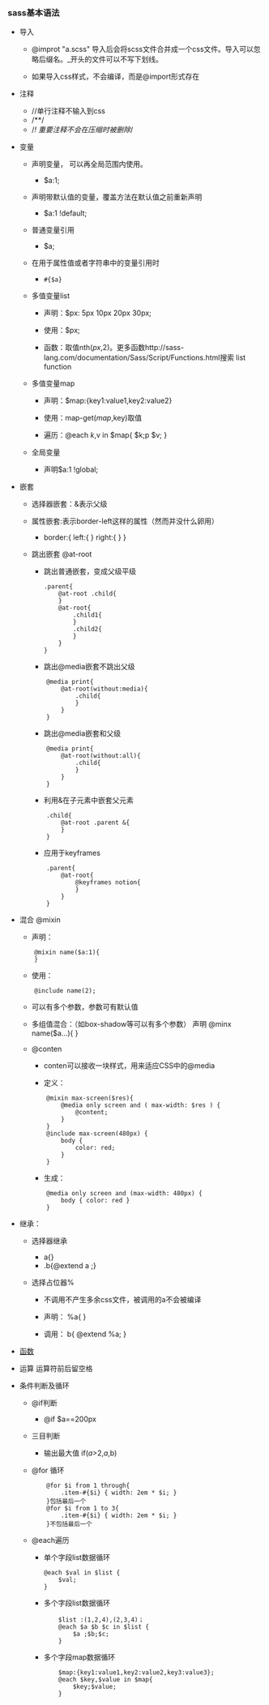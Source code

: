 ### sass基本语法

- 导入
    - @improt "a.scss" 导入后会将scss文件合并成一个css文件。导入可以忽略后缀名。_开头的文件可以不写下划线。

    - 如果导入css样式，不会编译，而是@import形式存在

- 注释
    - //单行注释不输入到css
    - /**/
    - /*! 重要注释不会在压缩时被删除*/

- 变量

    - 声明变量， 可以再全局范围内使用。
        - $a:1;

    - 声明带默认值的变量，覆盖方法在默认值之前重新声明
        - $a:1 !default;

    - 普通变量引用
        - $a;

    - 在用于属性值或者字符串中的变量引用时
        - ```#{$a}```

    - 多值变量list

        - 声明：$px: 5px 10px 20px 30px;

        - 使用：$px;

        - 函数：取值nth($px,$2)。更多函数http://sass-lang.com/documentation/Sass/Script/Functions.html搜索 list function

    - 多值变量map

        - 声明：$map:{key1:value1,key2:value2}

        - 使用：map-get($map ,$key)取值

        - 遍历：@each $k,$v in $map{
    $k;p
    $v;
}

    - 全局变量

        - 声明$a:1 !global;

- 嵌套

    - 选择器嵌套：&表示父级

    - 属性嵌套:表示border-left这样的属性（然而并没什么卵用）
        - border:{
  left:{
  }
  right:{
  }
}

    - 跳出嵌套 @at-root

        - 跳出普通嵌套，变成父级平级
            ```less
            .parent{
                @at-root .child{
                }
                @at-root{
                    .child1{
                    }
                    .child2{
                    }
                }
            }
            ```
        - 跳出@media嵌套不跳出父级
        ```less
            @media print{
                @at-root(without:media){
                    .child{
                    }
                }
            }
        ```
        - 跳出@media嵌套和父级
        ```less
            @media print{
                @at-root(without:all){
                    .child{
                    }
                }
            }
        ```

        - 利用&在子元素中嵌套父元素

        ```less
            .child{
                @at-root .parent &{
                }
            }
        ```

        - 应用于keyframes

        ```less
            .parent{
                @at-root{
                    @keyframes notion{
                    }
                }
            }
        ```

- 混合 @mixin

    - 声明：
    ```less
        @mixin name($a:1){
        }
    ```

    - 使用：
    ```less
        @include name(2);
    ```
    - 可以有多个参数，参数可有默认值

    - 多组值混合：（如box-shadow等可以有多个参数）
声明 @minx name($a...){
}

    - @conten
        - conten可以接收一块样式，用来适应CSS中的@media

        - 定义：
        ```less
            @mixin max-screen($res){
                @media only screen and ( max-width: $res ) {
                    @content;
                }
            }
            @include max-screen(480px) {
                body {
                    color: red;
                }
            }
        ```
        - 生成：
        ```less
            @media only screen and (max-width: 480px) {
                body { color: red }
            }
        ```
- 继承：

    - 选择器继承
        - a{}
        - .b{@extend a ;}

    - 选择占位器%

        - 不调用不产生多余css文件，被调用的a不会被编译

        - 声明：
%a{
}

        - 调用：
b{
    @extend %a;
}

- [函数](http://sass-lang.com/documentation/Sass/Script/Functions.html)

- 运算 运算符前后留空格

- 条件判断及循环
    - @if判断
        - @if $a==200px

    - 三目判断

        - 输出最大值 if($a>$2,$a,$b)
    - @for 循环
        ```less
            @for $i from 1 through{
                .item-#{$i} { width: 2em * $i; }
            }包括最后一个
            @for $i from 1 to 3{
                .item-#{$i} { width: 2em * $i; }
            }不包括最后一个
        ```
    - @each遍历

        - 单个字段list数据循环
            ```less
            @each $val in $list {
                $val;
            }
            ```
        - 多个字段list数据循环
            ```less
                $list :(1,2,4),(2,3,4)；
                @each $a $b $c in $list {
                    $a ;$b;$c;
                }
            ```

        - 多个字段map数据循环
            ```less
                $map:{key1:value1,key2:value2,key3:value3};
                @each $key,$value in $map{
                    $key;$value;
                }
            ```